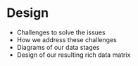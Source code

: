 # Design

- Challenges to solve the issues
- How we address these challenges
- Diagrams of our data stages 
- Design of our resulting rich data matrix
